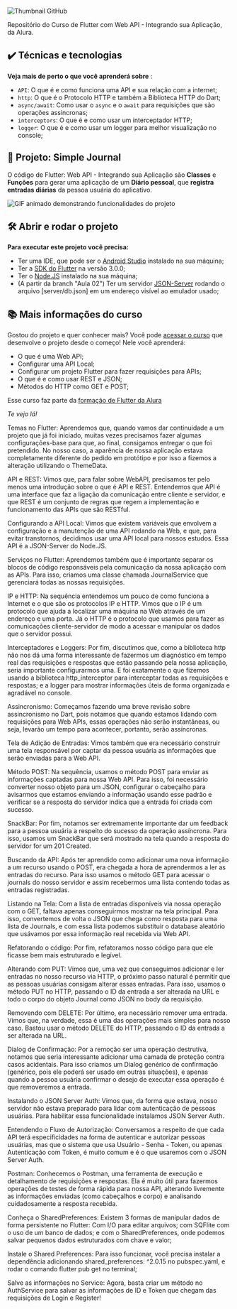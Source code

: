 ![Thumbnail GitHub](https://github.com/alura-cursos/flutter_webapi_first_course/raw/main/thumbnail01.png)

Repositório do Curso de Flutter com Web API - Integrando sua Aplicação, da Alura. 

## ✔️ Técnicas e tecnologias

**Veja mais de perto o que você aprenderá sobre** :
- `API`: O que é e como funciona uma API e sua relação com a internet;
- `http`: O que é o Protocolo HTTP e também a Biblioteca HTTP do Dart;
- `async/await`: Como usar o `async` e o `await` para requisições que são operações assíncronas;
- `interceptors`: O que é e como usar um interceptador HTTP;
- `logger`: O que é e como usar um logger para melhor visualização no console;

## 🔨 Projeto: Simple Journal

O código de Flutter: Web API - Integrando sua Aplicação são **Classes** e **Funções** para gerar uma aplicação de um **Diário pessoal**, que **registra entradas diárias** da pessoa usuária do aplicativo.

![GIF animado demonstrando funcionalidades do projeto](https://github.com/alura-cursos/flutter_webapi_first_course/raw/main/gif01.gif)

## 🛠️ Abrir e rodar o projeto

**Para executar este projeto você precisa:**

- Ter uma IDE, que pode ser o  [Android Studio](https://developer.android.com/) instalado na sua máquina;
- Ter a [SDK do Flutter](https://docs.flutter.dev/get-started/install) na versão 3.0.0;
- Ter o [Node.JS](https://nodejs.org/en/) instalado na sua máquina;
- (A partir da branch "Aula 02")  Ter um servidor [JSON-Server](https://www.npmjs.com/package/json-server) rodando o arquivo [server/db.json] em um endereço visível ao emulador usado;

## 📚 Mais informações do curso

Gostou do projeto e quer conhecer mais? Você pode [acessar o curso](https://cursos.alura.com.br/course/flutter-webapi-integrando-aplicacao) que desenvolve o projeto desde o começo! Nele você aprenderá:

- O que é uma Web API;
- Configurar uma API Local;
- Configurar um projeto Flutter para fazer requisições para APIs;
- O que é e como usar REST e JSON;
- Métodos do HTTP como GET e POST;

Esse curso faz parte da [formação de Flutter da Alura](https://cursos.alura.com.br/formacao-flutter)

*Te vejo lá!*


Temas no Flutter: Aprendemos que, quando vamos dar continuidade a um projeto que já foi iniciado, muitas vezes precisamos fazer algumas configurações-base para que, ao final, consigamos entregar o que foi pretendido. No nosso caso, a aparência de nossa aplicação estava completamente diferente do pedido em protótipo e por isso a fizemos a alteração utilizando o ThemeData.

API e REST: Vimos que, para falar sobre WebAPI, precisamos ter pelo menos uma introdução sobre o que é API e REST. Entendemos que API é uma interface que faz a ligação da comunicação entre cliente e servidor, e que REST é um conjunto de regras que regem a implementação e funcionamento das APIs que são RESTful.

Configurando a API Local: Vimos que existem variáveis que envolvem a configuração e a manutenção de uma API rodando na Web, e que, para evitar transtornos, decidimos usar uma API local para nossos estudos. Essa API é a JSON-Server do Node.JS.

Serviços no Flutter: Aprendemos também que é importante separar os blocos de código responsáveis pela comunicação da nossa aplicação com as APIs. Para isso, criamos uma classe chamada JournalService que gerenciará todas as nossas requisições.

IP e HTTP: Na sequência entendemos um pouco de como funciona a Internet e o que são os protocolos IP e HTTP. Vimos que o IP é um protocolo que ajuda a localizar uma máquina na Web através de um endereço e uma porta. Já o HTTP é o protocolo que usamos para fazer as comunicações cliente-servidor de modo a acessar e manipular os dados que o servidor possui.

Interceptadores e Loggers: Por fim, discutimos que, como a biblioteca http não nos dá uma forma interessante de fazermos um diagnóstico em tempo real das requisições e respostas que estão passando pela nossa aplicação, seria importante configurarmos uma. E foi exatamente o que fizemos usando a biblioteca http_interceptor para interceptar todas as requisições e respostas; e a logger para mostrar informações úteis de forma organizada e agradável no console.

Assincronismo: Começamos fazendo uma breve revisão sobre assincronismo no Dart, pois notamos que quando estamos lidando com requisições para Web APIs, essas operações não serão instantâneas, ou seja, levarão um tempo para acontecer, portanto, serão assíncronas.

Tela de Adição de Entradas: Vimos também que era necessário construir uma tela responsável por captar da pessoa usuária as informações que serão enviadas para a Web API.

Método POST: Na sequência, usamos o método POST para enviar as informações captadas para nossa Web API. Para isso, foi necessário converter nosso objeto para um JSON, configurar o cabeçalho para avisarmos que estamos enviando a informação usando esse padrão e verificar se a resposta do servidor indica que a entrada foi criada com sucesso.

SnackBar: Por fim, notamos ser extremamente importante dar um feedback para a pessoa usuária a respeito do sucesso da operação assíncrona. Para isso, usamos um SnackBar que será mostrado na tela quando a resposta do servidor for um 201 Created.

Buscando da API: Após ter aprendido como adicionar uma nova informação a um recurso usando o POST, era chegada a hora de aprendermos a ler as entradas do recurso. Para isso usamos o método GET para acessar o journals do nosso servidor e assim recebermos uma lista contendo todas as entradas registradas.

Listando na Tela: Com a lista de entradas disponíveis via nossa operação com o GET, faltava apenas conseguirmos mostrar na tela principal. Para isso, convertemos de volta o JSON que chega como resposta para uma lista de Journals, e com essa lista podemos substituir o database aleatório que usávamos por essa informação real recebida via Web API.

Refatorando o código: Por fim, refatoramos nosso código para que ele ficasse bem mais estruturado e legível.

Alterando com PUT: Vimos que, uma vez que conseguimos adicionar e ler entradas no nosso recurso via HTTP, o próximo passo natural é permitir que as pessoas usuárias consigam alterar essas entradas. Para isso, usamos o método PUT no HTTP, passando o ID da entrada a ser alterada na URL e todo o corpo do objeto Journal como JSON no body da requisição.

Removendo com DELETE: Por último, era necessário remover uma entrada. Vimos que, na verdade, essa é uma das operações mais simples para nosso caso. Bastou usar o método DELETE do HTTP, passando o ID da entrada a ser alterada na URL.

Dialog de Confirmação: Por a remoção ser uma operação destrutiva, notamos que seria interessante adicionar uma camada de proteção contra casos acidentais. Para isso criamos um Dialog genérico de confirmação (genérico, pois ele poderá ser usado em outras situações), e apenas quando a pessoa usuária confirmar o desejo de executar essa operação é que removeremos a entrada.

Instalando o JSON Server Auth: Vimos que, da forma que estava, nosso servidor não estava preparado para lidar com autenticação de pessoas usuárias. Para habilitar essa funcionalidade instalamos JSON Server Auth.

Entendendo o Fluxo de Autorização: Conversamos a respeito de que cada API terá especificidades na forma de autenticar e autorizar pessoas usuárias, mas que o sistema que usa Usuário - Senha - Token, ou apenas Autenticação com Token, é muito comum e é o que usaremos com o JSON Server Auth.

Postman: Conhecemos o Postman, uma ferramenta de execução e detalhamento de requisições e respostas. Ela é muito útil para fazermos operações de testes de forma rápida para nossa API, alterando livremente as informações enviadas (como cabeçalhos e corpo) e analisando cuidadosamente a resposta recebida.

Conheça o SharedPreferences: Existem 3 formas de manipular dados de forma persistente no Flutter: Com I/O para editar arquivos; com SQFlite com o uso de um banco de dados; e com o SharedPreferences, onde podemos salvar pequenos dados estruturados com chave e valor;

Instale o Shared Preferences: Para isso funcionar, você precisa instalar a dependência adicionando shared_preferences: ^2.0.15 no pubspec.yaml, e rodar o comando flutter pub get no terminal;

Salve as informações no Service: Agora, basta criar um método no AuthService para salvar as informações de ID e Token que chegam das requisições de Login e Register!